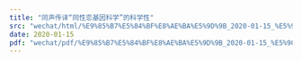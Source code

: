 ```yaml
---
title: "同声传译“同性恋基因科学”的科学性"
src: "wechat/html/%E9%85%B7%E5%84%BF%E8%AE%BA%E5%9D%9B_2020-01-15_%E5%90%8C%E5%A3%B0%E4%BC%A0%E8%AF%91%E2%80%9C%E5%90%8C%E6%80%A7%E6%81%8B%E5%9F%BA%E5%9B%A0%E7%A7%91%E5%AD%A6%E2%80%9D%E7%9A%84%E7%A7%91%E5%AD%A6%E6%80%A7.html"
date: 2020-01-15
pdf: "wechat/pdf/%E9%85%B7%E5%84%BF%E8%AE%BA%E5%9D%9B_2020-01-15_%E5%90%8C%E5%A3%B0%E4%BC%A0%E8%AF%91%E2%80%9C%E5%90%8C%E6%80%A7%E6%81%8B%E5%9F%BA%E5%9B%A0%E7%A7%91%E5%AD%A6%E2%80%9D%E7%9A%84%E7%A7%91%E5%AD%A6%E6%80%A7.pdf"
---
```

